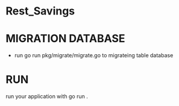 # Rest_Savings
 # MIGRATION DATABASE
   - run go run pkg/migrate/migrate.go
  to migrateing table database
# RUN
  run your application with go run .
